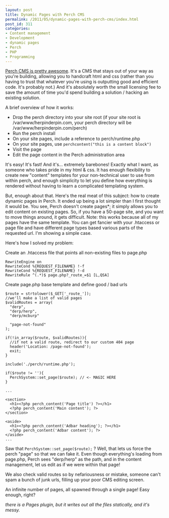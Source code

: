 ```yaml
---
layout: post
title: Dynamic Pages with Perch CMS
permalink: /2011/05/dynamic-pages-with-perch-cms/index.html
post_id: 311
categories: 
- Content management
- Development
- dynamic pages
- Perch
- PHP
- Programming
---
```


[Perch CMS is pretty awesome](http://grabaperch.com). It's a CMS that stays out 
of your way as you're building, allowing you to handcraft html and css (rather 
than you having to trust that whatever you're using is outputting good and 
efficient code. It's probably not.) And it's absolutely worth the small 
licensing fee to save the amount of time you'd spend building a solution / 
hacking an existing solution.

A brief overview of how it works:

* Drop the perch directory into your site root (if your site root is 
/var/www/herpinderpin.com, your perch directory will be 
/var/www/herpinderpin.com/perch)
* Run the perch install
* On your site pages, include a reference to perch/runtime.php
* On your site pages, use `perchcontent("this is a content block")`
* Visit the page
* Edit the page content in the Perch administration area

It's easy! It's fast! And it's... extremely barebones! Exactly what I want, as 
someone who takes pride in my html & css. It has enough flexibility to create 
new "content" templates for your non-technical user to use from within perch, 
and enough simplicity to let you define how everything is rendered without 
having to learn a complicated templating system.

But, enough about that. Here's the real meat of this subject: how to create 
dynamic pages in Perch. It ended up being a lot simpler than I first thought it 
would be. You see, Perch doesn't create pages*; it simply allows you to edit 
content on existing pages. So, if you have a 50-page site, and you want to move 
things around, it gets difficult. Note: this works because all of my pages have 
the same template. You can get fancier with your .htaccess or page file and 
have different page types based various parts of the requested url. I'm showing 
a simple case.

Here's how I solved my problem:

Create an .htaccess file that points all non-existing files to page.php


    RewriteEngine on
    RewriteCond %{REQUEST_FILENAME} !-f
    RewriteCond %{REQUEST_FILENAME} !-d
    RewriteRule ^(.*)$ page.php?_route_=$1 [L,QSA]

Create page.php base template and define good / bad urls


    $route = strtolower($_GET['_route_']);
    //we'll make a list of valid pages
    $validRoutes = array(
      "derp",
      "derp/herp",
      "derp/mcburp"

      "page-not-found"
    );

    if(!in_array($route, $validRoutes)){
      //if not a valid route, redirect to our custom 404 page
      header('Location: /page-not-found');
      exit;
    }

    include('./perch/runtime.php');

    if($route != ''){
      PerchSystem::set_page($route); // <- MAGIC HERE
    }

    ...

    <section>
      <h1><?php perch_content('Page title') ?></h1>
      <?php perch_content('Main content'); ?>
    </section>

    <aside>
      <h1><?php perch_content('Adbar heading'); ?></h1>
      <?php perch_content('Adbar content'); ?>
    </aside>
    ...

Saw that `PerchSystem::set_page($route);` ? Well, that lets us force the perch 
"page" so that we can fake it. Even though everything's loading from page.php, 
Perch sees "derp/herp" as the path, and in the content management, let us edit 
as if we were within that page!

We also check valid routes so by nefariousness or mistake, someone can't spam a 
bunch of junk urls, filling up your poor CMS editing screen.

An infinite number of pages, all spawned through a single page! Easy enough, 
right?

_there is a Pages plugin, but it writes out all the files statically, and it's messy._
